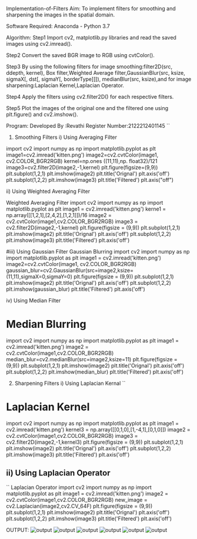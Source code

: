 Implementation-of-Filters
Aim:
To implement filters for smoothing and sharpening the images in the spatial domain.

Software Required:
Anaconda - Python 3.7

Algorithm:
Step1
Import cv2, matplotlib.py libraries and read the saved images using cv2.imread().

Step2
Convert the saved BGR image to RGB using cvtColor().

Step3
By using the following filters for image smoothing:filter2D(src, ddepth, kernel), Box filter,Weighted Average filter,GaussianBlur(src, ksize, sigmaX[, dst[, sigmaY[, borderType]]]), medianBlur(src, ksize),and for image sharpening:Laplacian Kernel,Laplacian Operator.

Step4
Apply the filters using cv2.filter2D() for each respective filters.

Step5
Plot the images of the original one and the filtered one using plt.figure() and cv2.imshow().

Program:
Developed By :Revathi Register Number:2122212401145 ``

1. Smoothing Filters
i) Using Averaging Filter

import cv2
import numpy as np
import matplotlib.pyplot as plt
image1=cv2.imread('kitten.png') 
image2=cv2.cvtColor(image1, cv2.COLOR_BGR2RGB)
kernel=np.ones ((11,11),np. float32)/121 
image3=cv2.filter2D(image2,-1,kernel)
plt.figure(figsize=(9,9))
plt.subplot(1,2,1) 
plt.imshow(image2)
plt.title('Orignal')
plt.axis('off')
plt.subplot(1,2,2)
plt.imshow(image3)
plt.title('Filtered')
plt.axis("off")

ii) Using Weighted Averaging Filter

Weighted Averaging Filter
import cv2 
import numpy as np
import matplotlib.pyplot as plt
image1 = cv2.imread('kitten.png')
kerne1 = np.array([[1,2,1],[2,4,2],[1,2,1]])/16
image2 = cv2.cvtColor(image1,cv2.COLOR_BGR2RGB)
image3 = cv2.filter2D(image2,-1,kernel)
plt.figure(figsize = (9,9))
plt.subplot(1,2,1)
plt.imshow(image2)
plt.title('Orignal')
plt.axis('off') 
plt.subplot(1,2,2)
plt.imshow(image3) 
plt.title('Filtered')
plt.axis('off')

#iii) Using Gaussian Filter
Gaussian Blurring
import cv2 import numpy as np import matplotlib.pyplot as plt image1 = cv2.imread('kitten.png') image2=cv2.cvtColor(image1, cv2.COLOR_BGR2RGB) gaussian_blur=cv2.GaussianBlur(src=image2,ksize=(11,11),sigmaX=0,sigmaY=0) plt.figure(figsize = (9,9)) plt.subplot(1,2,1) plt.imshow(image2) plt.title('Orignal') plt.axis('off') plt.subplot(1,2,2) plt.imshow(gaussian_blur) plt.title('Filtered') plt.axis('off')

iv) Using Median Filter

# Median Blurring
import cv2 
import numpy as np
import matplotlib.pyplot as plt
image1 = cv2.imread('kitten.png')
image2 = cv2.cvtColor(image1,cv2.COLOR_BGR2RGB)
median_blur=cv2.medianBlur(src=image2,ksize=11)
plt.figure(figsize = (9,9))
plt.subplot(1,2,1)
plt.imshow(image2)
plt.title('Orignal')
plt.axis('off') 
plt.subplot(1,2,2)
plt.imshow(median_blur) 
plt.title('Filtered')
plt.axis('off')


2. Sharpening Filters
i) Using Laplacian Kernal
``
# Laplacian Kernel
import cv2 
import numpy as np
import matplotlib.pyplot as plt
image1 = cv2.imread('kitten.png')
kernel3 = np.array([[0,1,0],[1,-4,1],[0,1,0]])
image2 = cv2.cvtColor(image1,cv2.COLOR_BGR2RGB)
image3 = cv2.filter2D(image2,-1,kernel3)
plt.figure(figsize = (9,9))
plt.subplot(1,2,1)
plt.imshow(image2)
plt.title('Orignal')
plt.axis('off') 
plt.subplot(1,2,2)
plt.imshow(image3) 
plt.title('Filtered')
plt.axis('off')



## ii) Using Laplacian Operator
``
Laplacian Operator
import cv2 
import numpy as np
import matplotlib.pyplot as plt
image1 = cv2.imread('kitten.png')
image2 = cv2.cvtColor(image1,cv2.COLOR_BGR2RGB)
new_image = cv2.Laplacian(image2,cv2.CV_64F)
plt.figure(figsize = (9,9))
plt.subplot(1,2,1)
plt.imshow(image2)
plt.title('Orignal')
plt.axis('off') 
plt.subplot(1,2,2)
plt.imshow(image3) 
plt.title('Filtered')
plt.axis('off')





OUTPUT:
![output](.//r1.png)
![output](.//r2.png)
![output](.//r3.png)
![output](.//r4.png)
![output](.//r5.png)
![output](.//r6.png)
